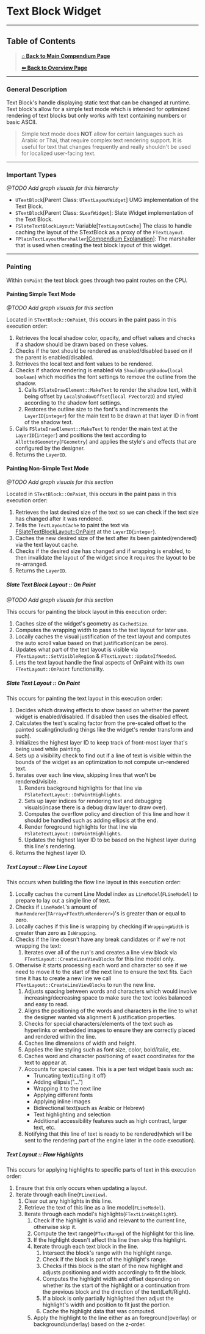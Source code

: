 <a name="text-block-widget"></a>
# Text Block Widget

---

<a name="table-of-contents"></a>
## Table of Contents

> **[<span>&#8962;</span> Back to Main Compendium Page](../../README.md)**
> 
> **[<span>&#11013;</span> Back to Overview Page](text_widget_overview.md)**

---

<a name="general-description"></a>
### General Description

Text Block's handle displaying static text that can be changed at runtime.
Text block's allow for a simple text mode which is intended for optimized rendering of text blocks but only works with text containing numbers or basic ASCII.

> Simple text mode does **NOT** allow for certain languages such as Arabic or Thai, that require complex text rendering support.
> It is useful for text that changes frequently and really shouldn't be used for localized user-facing text.

---

<a name="important-types"></a>
### Important Types

*@TODO Add graph visuals for this hierarchy*

- `UTextBlock`[Parent Class: `UTextLayoutWidget`] UMG implementation of the Text Block.
- `STextBlock`[Parent Class: `SLeafWidget`]: Slate Widget implementation of the Text Block.
- `FSlateTextBlockLayout`: Variable[`TextLayoutCache`] The class to handle caching the layout of the STextBlock as a proxy of the `FTextLayout`.
- `FPlainTextLayoutMarshaller`[[Compendium Explanation]](text_marshallers.md#plain-text-marshaller): The marshaller that is used when creating the text block layout of this widget.

---

<a name="painting"></a>
### Painting

Within `OnPaint` the text block goes through two paint routes on the CPU.

<a name="painting-simple-text-mode"></a>
#### Painting Simple Text Mode

*@TODO Add graph visuals for this section*

Located in `STextBlock::OnPaint`, this occurs in the paint pass in this execution order:

1. Retrieves the local shadow color, opacity, and offset values and checks if a shadow should be drawn based on these values.
2. Checks if the text should be rendered as enabled/disabled based on if the parent is enabled/disabled.
3. Retrieves the local text and font values to be rendered.
4. Checks if shadow rendering is enabled via `ShouldDropShadow`(`local boolean`) which modifies the font settings to remove the outline from the shadow.
   1. Calls `FSlateDrawElement::MakeText` to render the shadow text, with it being offset by `LocalShadowOffset`(`local FVector2D`) and styled according to the shadow font settings.
   2. Restores the outline size to the font's and increments the `LayerID`(`integer`) for the main text to be drawn at that layer ID in front of the shadow text.
5. Calls `FSlateDrawElement::MakeText` to render the main text at the `LayerID`(`integer`) and positions the text according to `AllottedGeometry`(`FGeometry`) and applies the style's and effects that are configured by the designer.
6. Returns the `LayerID`.

<a name="painting-non-simple-text-mode"></a>
#### Painting Non-Simple Text Mode

*@TODO Add graph visuals for this section*

Located in `STextBlock::OnPaint`, this occurs in the paint pass in this execution order:

1. Retrieves the last desired size of the text so we can check if the text size has changed after it was rendered.
2. Tells the `TextLayoutCache` to paint the text via [FSlateTextBlockLayout::OnPaint](#slate-text-block-layout--on-paint) at the `LayerID`(`integer`).
3. Caches the new desired size of the text after its been painted(rendered) via the text layout cache.
4. Checks if the desired size has changed and if wrapping is enabled, to then invalidate the layout of the widget since it requires the layout to be re-arranged.
5. Returns the `LayerID`.

<a name="slate-text-block-layout--onpaint"></a>
##### Slate Text Block Layout :: On Paint

*@TODO Add graph visuals for this section*

This occurs for painting the block layout in this execution order:

1. Caches size of the widget's geometry as `CachedSize`.
2. Computes the wrapping width to pass to the text layout for later use.
3. Locally caches the visual justification of the text layout and computes the auto scroll value based on that justification(can be zero).
4. Updates what part of the text layout is visible via `FTextLayout::SetVisibleRegion` & `FTextLayout::UpdateIfNeeded`.
5. Lets the text layout handle the final aspects of OnPaint with its own `FTextLayout::OnPaint` functionality.

<a name="slate-text-layout--on-paint"></a>
##### Slate Text Layout :: On Paint

This occurs for painting the text layout in this execution order:

1. Decides which drawing effects to show based on whether the parent widget is enabled/disabled. If disabled then uses the disabled effect.
2. Calculates the text's scaling factor from the pre-scaled offset to the painted scaling(including things like the widget's render transform and such).
3. Initializes the highest layer ID to keep track of front-most layer that's being used while painting.
4. Sets up a visibility check to find out if a line of text is visible within the bounds of the widget as an optimization to not compute un-rendered text.
5. Iterates over each line view, skipping lines that won't be rendered/visible.
   1. Renders background highlights for that line via `FSlateTextLayout::OnPaintHighlights`.
   2. Sets up layer indices for rendering text and debugging visuals(incase there is a debug draw layer to draw over).
   3. Computes the overflow policy and direction of this line and how it should be handled such as adding ellipsis at the end. 
   4. Render foreground highlights for that line via `FSlateTextLayout::OnPaintHighlights`.
   5. Updates the highest layer ID to be based on the highest layer during this line's rendering.
6. Returns the highest layer ID.


<a name="text-layout--flow-line-layout"></a>
##### Text Layout :: Flow Line Layout

This occurs when building the flow line layout in this execution order:

1. Locally caches the current Line Model index as `LineModel`(`FLineModel`) to prepare to lay out a single line of text.
2. Checks if `LineModel`'s amount of `RunRenderer`(`TArray<FTextRunRenderer>`)'s is greater than or equal to zero.
3. Locally caches if this line is wrapping by checking if `WrappingWidth` is greater than zero as `IsWrapping`.
4. Checks if the line doesn't have any break candidates or if we're not wrapping the text:
   1. Iterates over all of the run's and creates a line view block via `FTextLayout::CreateLineViewBlocks` for this line model only. 
5. Otherwise it starts processing each word and character so see if we need to move it to the start of the next line to ensure the text fits. Each time it has to create a new line we call `FTextLayout::CreateLineViewBlocks` to run the new line.
   1. Adjusts spacing between words and characters which would involve increasing/decreasing space to make sure the text looks balanced and easy to read.
   2. Aligns the positioning of the words and characters in the line to what the designer wanted via alignment & justification properties.
   3. Checks for special characters/elements of the text such as hyperlinks or embedded images to ensure they are correctly placed and rendered within the line.
   4. Caches line dimensions of width and height.
   5. Applies the line styling such as font size, color, bold/italic, etc.
   6. Caches word and character positioning of exact coordinates for the text to appear at. 
   7. Accounts for special cases. This is a per text widget basis such as: 
      - Truncating text(cutting it off)
      - Adding ellipsis("...")
      - Wrapping it to the next line
      - Applying different fonts
      - Applying inline images
      - Bidirectional text(such as Arabic or Hebrew)
      - Text highlighting and selection
      - Additional accessibility features such as high contract, larger text, etc.
   8. Notifying that this line of text is ready to be rendered(which will be sent to the rendering part of the engine later in the code execution).

<a name="text-layout--flow-highlights"></a>
##### Text Layout :: Flow Highlights

This occurs for applying highlights to specific parts of text in this execution order:

1. Ensure that this only occurs when updating a layout.
2. Iterate through each line(`FLineView`).
   1. Clear out any highlights in this line.
   2. Retrieve the text of this line as a line model(`FLineModel`).
   3. Iterate through each model's highlights(`FTextLineHighlight`).
      1. Check if the highlight is valid and relevant to the current line, otherwise skip it.
      2. Compute the text range(`FTextRange`) of the highlight for this line.
      3. If the highlight doesn't affect this line then skip this highlight.
      4. Iterate through each text block in the line.
         1. Intersect the block's range with the highlight range.
         2. Check if the block is part of the highlight's range.
         3. Checks if this block is the start of the new highlight and adjusts positioning and width accordingly to fit the block.
         4. Computes the highlight width and offset depending on whether its the start of the highlight or a continuation from the previous block and the direction of the text(Left/Right).
         5. If a block is only partially highlighted then adjust the highlight's width and position to fit just the portion.
         6. Cache the highlight data that was computed. 
      5. Apply the highlight to the line either as an foreground(overlay) or background(underlay) based on the z-order.


